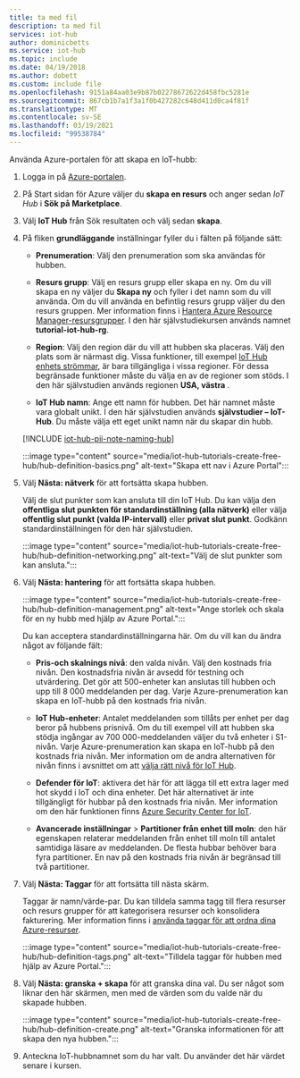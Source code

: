 ```yaml
---
title: ta med fil
description: ta med fil
services: iot-hub
author: dominicbetts
ms.service: iot-hub
ms.topic: include
ms.date: 04/19/2018
ms.author: dobett
ms.custom: include file
ms.openlocfilehash: 9151a84aa03e9b87b02278672622d458fbc5281e
ms.sourcegitcommit: 867cb1b7a1f3a1f0b427282c648d411d0ca4f81f
ms.translationtype: MT
ms.contentlocale: sv-SE
ms.lasthandoff: 03/19/2021
ms.locfileid: "99538784"
---
```

Använda Azure-portalen för att skapa en IoT-hubb:

1. Logga in på [Azure-portalen](https://portal.azure.com).

1. På Start sidan för Azure väljer du **skapa en resurs** och anger sedan *IoT Hub* i **Sök på Marketplace**.

1. Välj **IoT Hub** från Sök resultaten och välj sedan **skapa**.

1. På fliken **grundläggande** inställningar fyller du i fälten på följande sätt:

   - **Prenumeration**: Välj den prenumeration som ska användas för hubben.

   - **Resurs grupp**: Välj en resurs grupp eller skapa en ny. Om du vill skapa en ny väljer du **Skapa ny** och fyller i det namn som du vill använda. Om du vill använda en befintlig resurs grupp väljer du den resurs gruppen. Mer information finns i [Hantera Azure Resource Manager-resursgrupper](../articles/azure-resource-manager/management/manage-resource-groups-portal.md). I den här självstudiekursen används namnet **tutorial-iot-hub-rg**.

   - **Region**: Välj den region där du vill att hubben ska placeras. Välj den plats som är närmast dig. Vissa funktioner, till exempel [IoT Hub enhets strömmar](../articles/iot-hub/iot-hub-device-streams-overview.md), är bara tillgängliga i vissa regioner. För dessa begränsade funktioner måste du välja en av de regioner som stöds. I den här självstudien används regionen **USA, västra** .

   - **IoT Hub namn**: Ange ett namn för hubben. Det här namnet måste vara globalt unikt. I den här självstudien används **självstudier – IoT-Hub**. Du måste välja ett eget unikt namn när du skapar din hubb.

   [!INCLUDE [iot-hub-pii-note-naming-hub](iot-hub-pii-note-naming-hub.md)]

   :::image type="content" source="media/iot-hub-tutorials-create-free-hub/hub-definition-basics.png" alt-text="Skapa ett nav i Azure Portal":::

1. Välj **Nästa: nätverk** för att fortsätta skapa hubben.

   Välj de slut punkter som kan ansluta till din IoT Hub. Du kan välja den **offentliga slut punkten för standardinställning (alla nätverk)** eller välja **offentlig slut punkt (valda IP-intervall)** eller **privat slut punkt**. Godkänn standardinställningen för den här självstudien.

   :::image type="content" source="media/iot-hub-tutorials-create-free-hub/hub-definition-networking.png" alt-text="Välj de slut punkter som kan ansluta.":::

1. Välj **Nästa: hantering** för att fortsätta skapa hubben.

   :::image type="content" source="media/iot-hub-tutorials-create-free-hub/hub-definition-management.png" alt-text="Ange storlek och skala för en ny hubb med hjälp av Azure Portal.":::

   Du kan acceptera standardinställningarna här. Om du vill kan du ändra något av följande fält:

   - **Pris-och skalnings nivå**: den valda nivån. Välj den kostnads fria nivån. Den kostnadsfria nivån är avsedd för testning och utvärdering. Det gör att 500-enheter kan anslutas till hubben och upp till 8 000 meddelanden per dag. Varje Azure-prenumeration kan skapa en IoT-hubb på den kostnads fria nivån.

   - **IoT Hub-enheter**: Antalet meddelanden som tillåts per enhet per dag beror på hubbens prisnivå. Om du till exempel vill att hubben ska stödja ingångar av 700 000-meddelanden väljer du två enheter i S1-nivån.
   Varje Azure-prenumeration kan skapa en IoT-hubb på den kostnads fria nivån. Mer information om de andra alternativen för nivån finns i avsnittet om att [välja rätt nivå för IoT Hub](../articles/iot-hub/iot-hub-scaling.md).

   - **Defender för IoT**: aktivera det här för att lägga till ett extra lager med hot skydd i IoT och dina enheter. Det här alternativet är inte tillgängligt för hubbar på den kostnads fria nivån. Mer information om den här funktionen finns [Azure Security Center for IoT](/azure/asc-for-iot/).

   - **Avancerade inställningar**  >  **Partitioner från enhet till moln**: den här egenskapen relaterar meddelanden från enhet till moln till antalet samtidiga läsare av meddelanden. De flesta hubbar behöver bara fyra partitioner. En nav på den kostnads fria nivån är begränsad till två partitioner.

1. Välj **Nästa: Taggar** för att fortsätta till nästa skärm.

   Taggar är namn/värde-par. Du kan tilldela samma tagg till flera resurser och resurs grupper för att kategorisera resurser och konsolidera fakturering. Mer information finns i [använda taggar för att ordna dina Azure-resurser](../articles/azure-resource-manager/management/tag-resources.md).

   :::image type="content" source="media/iot-hub-tutorials-create-free-hub/hub-definition-tags.png" alt-text="Tilldela taggar för hubben med hjälp av Azure Portal.":::

1. Välj **Nästa: granska + skapa** för att granska dina val. Du ser något som liknar den här skärmen, men med de värden som du valde när du skapade hubben.

   :::image type="content" source="media/iot-hub-tutorials-create-free-hub/hub-definition-create.png" alt-text="Granska informationen för att skapa den nya hubben.":::

1. Anteckna IoT-hubbnamnet som du har valt. Du använder det här värdet senare i kursen.

